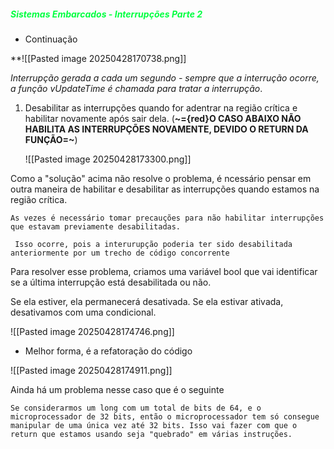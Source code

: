 
#####                                                       <span style="color:rgb(0, 255, 64)">Sistemas Embarcados - Interrupções Parte 2</span>

-  Continuação 

**![[Pasted image 20250428170738.png]]

*Interrupção gerada a cada um segundo - sempre que a interrução ocorre, a função vUpdateTime é chamada para tratar a interrupção*.


1.  Desabilitar as interrupções quando for adentrar na região crítica e habilitar novamente após sair dela.  (**~={red}O CASO ABAIXO NÃO HABILITA AS INTERRUPÇÕES NOVAMENTE, DEVIDO O RETURN DA FUNÇÃO=~**)

	![[Pasted image 20250428173300.png]]

Como a "solução" acima não resolve o problema, é ncessário pensar em outra maneira de habilitar e desabilitar as interrupções quando estamos na região crítica. 

	As vezes é necessário tomar precauções para não habilitar interrupções que estavam previamente desabilitadas.

	 Isso ocorre, pois a interurupção poderia ter sido desabilitada anteriormente por um trecho de código concorrente

Para resolver esse problema, criamos uma variável bool que vai identificar se a última interrupção está desabilitada ou não. 

Se ela estiver, ela permanecerá desativada. Se ela estivar ativada, desativamos com uma condicional.

![[Pasted image 20250428174746.png]]

-  Melhor forma, é a refatoração do código

![[Pasted image 20250428174911.png]]

Ainda há um problema nesse caso que é o seguinte

	Se considerarmos um long com um total de bits de 64, e o microprocessador de 32 bits, então o microprocessador tem só consegue manipular de uma única vez até 32 bits. Isso vai fazer com que o return que estamos usando seja "quebrado" em várias instruções.

